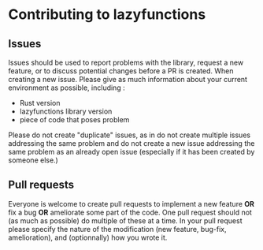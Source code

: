# Contributing to lazyfunctions

## Issues
Issues should be used to report problems with the library, request a new feature, or to discuss potential changes before a PR is created.
When creating a new issue. Please give as much information about your current environment as possible, including :
- Rust version
- lazyfunctions library version
- piece of code that poses problem

Please do not create "duplicate" issues, as in do not create multiple issues addressing the same problem and do not create a new issue addressing the same problem as an already open issue (especially if it has been created by someone else.)

## Pull requests
Everyone is welcome to create pull requests to implement a new feature **OR** fix a bug **OR** ameliorate some part of the code. One pull request should not (as much as possible) do multiple of these at a time.
In your pull request please specify the nature of the modification (new feature, bug-fix, amelioration), and (optionnally) how you wrote it.